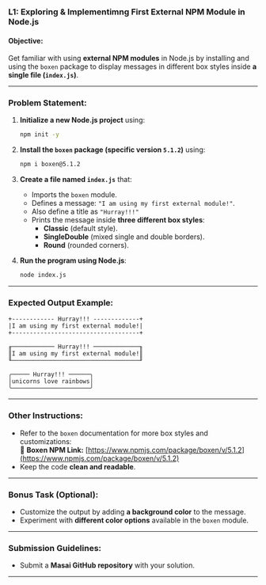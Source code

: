 ### **L1: Exploring & Implementimng First External NPM Module in Node.js**

#### **Objective:**

Get familiar with using **external NPM modules** in Node.js by installing and using the `boxen` package to display messages in different box styles inside **a single file (`index.js`)**.

---

### **Problem Statement:**

1. **Initialize a new Node.js project** using:
   ```sh
   npm init -y
   ```
2. **Install the `boxen` package (specific version `5.1.2`)** using:
   ```sh
   npm i boxen@5.1.2
   ```
3. **Create a file named `index.js`** that:

   - Imports the `boxen` module.
   - Defines a message: `"I am using my first external module!"`.
   - Also define a title as `"Hurray!!!"`
   - Prints the message inside **three different box styles**:
     - **Classic** (default style).
     - **SingleDouble** (mixed single and double borders).
     - **Round** (rounded corners).

4. **Run the program using Node.js**:
   ```sh
   node index.js
   ```

---

### **Expected Output Example:**

```
+------------ Hurray!!! -------------+
|I am using my first external module!|
+------------------------------------+

╓──────────── Hurray!!! ─────────────╖
║I am using my first external module!║
╙────────────────────────────────────╜

╭───── Hurray!!! ──────╮
│unicorns love rainbows│
╰──────────────────────╯
```

---

### **Other Instructions:**

- Refer to the `boxen` documentation for more box styles and customizations:  
  📌 **Boxen NPM Link:** [https://www.npmjs.com/package/boxen/v/5.1.2](https://www.npmjs.com/package/boxen/v/5.1.2)
- Keep the code **clean and readable**.

---

### **Bonus Task (Optional):**

- Customize the output by adding **a background color** to the message.
- Experiment with **different color options** available in the `boxen` module.

---

### **Submission Guidelines:**

- Submit a **Masai GitHub repository** with your solution.
---

